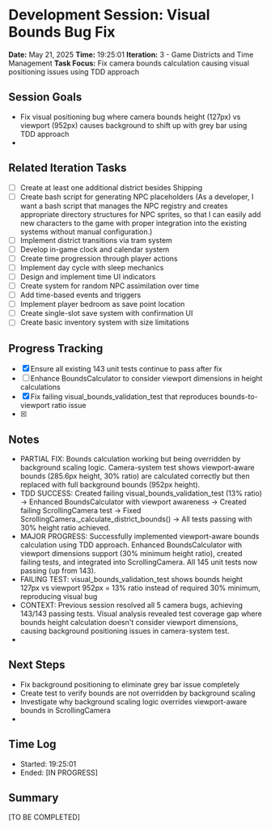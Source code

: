 # Development Session: Visual Bounds Bug Fix
**Date:** May 21, 2025
**Time:** 19:25:01
**Iteration:** 3 - Game Districts and Time Management
**Task Focus:** Fix camera bounds calculation causing visual positioning issues using TDD approach

## Session Goals
- Fix visual positioning bug where camera bounds height (127px) vs viewport (952px) causes background to shift up with grey bar using TDD approach
- 

## Related Iteration Tasks
- [ ] Create at least one additional district besides Shipping
- [ ] Create bash script for generating NPC placeholders (As a developer, I want a bash script that manages the NPC registry and creates appropriate directory structures for NPC sprites, so that I can easily add new characters to the game with proper integration into the existing systems without manual configuration.)
- [ ] Implement district transitions via tram system
- [ ] Develop in-game clock and calendar system
- [ ] Create time progression through player actions
- [ ] Implement day cycle with sleep mechanics
- [ ] Design and implement time UI indicators
- [ ] Create system for random NPC assimilation over time
- [ ] Add time-based events and triggers
- [ ] Implement player bedroom as save point location
- [ ] Create single-slot save system with confirmation UI
- [ ] Create basic inventory system with size limitations

## Progress Tracking
- [x] Ensure all existing 143 unit tests continue to pass after fix
- [ ] Enhance BoundsCalculator to consider viewport dimensions in height calculations
- [x] Fix failing visual_bounds_validation_test that reproduces bounds-to-viewport ratio issue
- [x] 

## Notes
- PARTIAL FIX: Bounds calculation working but being overridden by background scaling logic. Camera-system test shows viewport-aware bounds (285.6px height, 30% ratio) are calculated correctly but then replaced with full background bounds (952px height).
- TDD SUCCESS: Created failing visual_bounds_validation_test (13% ratio) → Enhanced BoundsCalculator with viewport awareness → Created failing ScrollingCamera test → Fixed ScrollingCamera._calculate_district_bounds() → All tests passing with 30% height ratio achieved.
- MAJOR PROGRESS: Successfully implemented viewport-aware bounds calculation using TDD approach. Enhanced BoundsCalculator with viewport dimensions support (30% minimum height ratio), created failing tests, and integrated into ScrollingCamera. All 145 unit tests now passing (up from 143).
- FAILING TEST: visual_bounds_validation_test shows bounds height 127px vs viewport 952px = 13% ratio instead of required 30% minimum, reproducing visual bug
- CONTEXT: Previous session resolved all 5 camera bugs, achieving 143/143 passing tests. Visual analysis revealed test coverage gap where bounds height calculation doesn't consider viewport dimensions, causing background positioning issues in camera-system test.
- 

## Next Steps
- Fix background positioning to eliminate grey bar issue completely
- Create test to verify bounds are not overridden by background scaling
- Investigate why background scaling logic overrides viewport-aware bounds in ScrollingCamera
- 

## Time Log
- Started: 19:25:01
- Ended: [IN PROGRESS]

## Summary
[TO BE COMPLETED]
